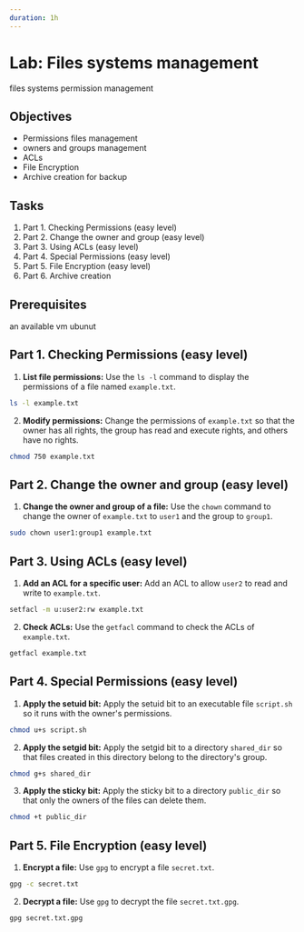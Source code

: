 ```yaml
---
duration: 1h
---
```

# Lab: Files systems management

files systems permission management

## Objectives

- Permissions files management
- owners and groups management
- ACLs
- File Encryption 
- Archive creation for backup

## Tasks

1. Part 1. Checking Permissions (easy level)
2. Part 2. Change the owner and group  (easy level)
3. Part 3. Using ACLs (easy level)
4. Part 4. Special Permissions (easy level)
5. Part 5. File Encryption (easy level)
6. Part 6. Archive creation

## Prerequisites

an available vm ubunut

## Part 1. Checking Permissions (easy level)
1. **List file permissions:**
Use the `ls -l` command to display the permissions of a file named `example.txt`.
```bash
ls -l example.txt
```

2. **Modify permissions:**
Change the permissions of `example.txt` so that the owner has all rights, the group has read and execute rights, and others have no rights.
```bash
chmod 750 example.txt
```

## Part 2. Change the owner and group (easy level)
1. **Change the owner and group of a file:**
Use the `chown` command to change the owner of `example.txt` to `user1` and the group to `group1`.
```bash
sudo chown user1:group1 example.txt
 ```

## Part 3. Using ACLs (easy level)
1. **Add an ACL for a specific user:**
Add an ACL to allow `user2` to read and write to `example.txt`.
```bash
setfacl -m u:user2:rw example.txt
```

2. **Check ACLs:**
Use the `getfacl` command to check the ACLs of `example.txt`.
```bash
getfacl example.txt
```

## Part 4. Special Permissions (easy level)
1. **Apply the setuid bit:**
Apply the setuid bit to an executable file `script.sh` so it runs with the owner's permissions.
```bash
chmod u+s script.sh
```

2. **Apply the setgid bit:**
Apply the setgid bit to a directory `shared_dir` so that files created in this directory belong to the directory's group.
 ```bash
 chmod g+s shared_dir
 ```

3. **Apply the sticky bit:**
Apply the sticky bit to a directory `public_dir` so that only the owners of the files can delete them.
```bash
chmod +t public_dir
 ```

## Part 5. File Encryption (easy level)
1. **Encrypt a file:**
 Use `gpg` to encrypt a file `secret.txt`.
 ```bash
gpg -c secret.txt
 ```

2. **Decrypt a file:**
 Use `gpg` to decrypt the file `secret.txt.gpg`.
```bash
gpg secret.txt.gpg
```